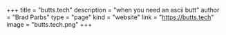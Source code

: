 +++
title = "butts.tech"
description = "when you need an ascii butt"
author = "Brad Parbs"
type = "page"
kind = "website"
link = "https://butts.tech"
image = "butts.tech.png"
+++

